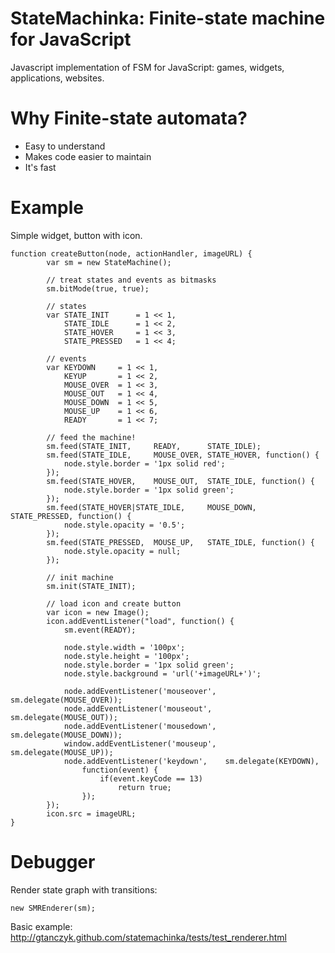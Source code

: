 StateMachinka: Finite-state machine for JavaScript
==============

Javascript implementation of FSM for JavaScript: games, widgets, applications, websites.

Why Finite-state automata?
===========================

* Easy to understand
* Makes code easier to maintain
* It's fast

Example
=======

Simple widget, button with icon.

	function createButton(node, actionHandler, imageURL) {
			var sm = new StateMachine();
			
			// treat states and events as bitmasks
			sm.bitMode(true, true);
			
			// states
			var STATE_INIT		= 1 << 1,
				STATE_IDLE		= 1 << 2,
				STATE_HOVER		= 1 << 3,
				STATE_PRESSED	= 1 << 4;
				
			// events
			var	KEYDOWN		= 1 << 1,
				KEYUP		= 1 << 2,
				MOUSE_OVER	= 1 << 3,
				MOUSE_OUT	= 1 << 4,
				MOUSE_DOWN	= 1 << 5,
				MOUSE_UP	= 1 << 6,
				READY		= 1 << 7;	
			
			// feed the machine!
			sm.feed(STATE_INIT, 	READY,		STATE_IDLE);
			sm.feed(STATE_IDLE,		MOUSE_OVER,	STATE_HOVER, function() {
				node.style.border = '1px solid red';
			});
			sm.feed(STATE_HOVER,	MOUSE_OUT,	STATE_IDLE, function() {
				node.style.border = '1px solid green';
			});
			sm.feed(STATE_HOVER|STATE_IDLE, 	MOUSE_DOWN,		STATE_PRESSED, function() {
				node.style.opacity = '0.5';
			});
			sm.feed(STATE_PRESSED, 	MOUSE_UP,	STATE_IDLE, function() {
				node.style.opacity = null;
			});
			
			// init machine
			sm.init(STATE_INIT);
			
			// load icon and create button
			var icon = new Image();
			icon.addEventListener("load", function() {
				sm.event(READY);
							
				node.style.width = '100px';
				node.style.height = '100px';
				node.style.border = '1px solid green';
				node.style.background = 'url('+imageURL+')';
				
				node.addEventListener('mouseover',	sm.delegate(MOUSE_OVER));
				node.addEventListener('mouseout',	sm.delegate(MOUSE_OUT));
				node.addEventListener('mousedown',	sm.delegate(MOUSE_DOWN));
				window.addEventListener('mouseup',	sm.delegate(MOUSE_UP));
				node.addEventListener('keydown',	sm.delegate(KEYDOWN),
					function(event) {
						if(event.keyCode == 13)
							return true;
					});			
			});
			icon.src = imageURL;
	}
	
Debugger
========

Render state graph with transitions:

	new SMREnderer(sm);
	
Basic example: http://gtanczyk.github.com/statemachinka/tests/test_renderer.html
